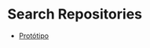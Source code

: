 # Search Repositories

- [Protótipo](https://www.figma.com/design/0doBeBkluiPfPgfs7ayYuh/Projeto---Search-Repositories?node-id=0-1&t=nbZQNNf4HifA7fYS-1)
